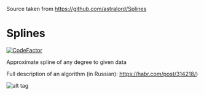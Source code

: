 Source taken from https://github.com/astralord/Splines

# Splines
[![CodeFactor](https://www.codefactor.io/repository/github/the-freeman/splines/badge)](https://www.codefactor.io/repository/github/the-freeman/splines)

Approximate spline of any degree to given data

Full description of an algorithm (in Russian): https://habr.com/post/314218/)

![alt tag](https://github.com/StochasticEngineer/Splines/blob/master/figure_1.png)

